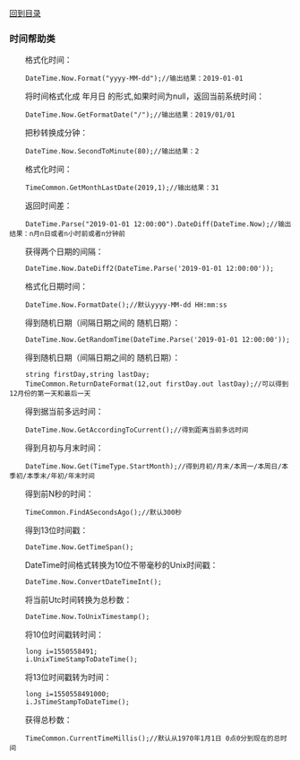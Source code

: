 <a href="https://github.com/zhenlei520/System.Extension.Core/blob/master/Wiki/%e7%9b%ae%e5%bd%95.md">回到目录</a>

### 时间帮助类
&emsp;&emsp;格式化时间：

		DateTime.Now.Format("yyyy-MM-dd");//输出结果：2019-01-01


&emsp;&emsp;将时间格式化成 年月日 的形式,如果时间为null，返回当前系统时间：

		DateTime.Now.GetFormatDate("/");//输出结果：2019/01/01


&emsp;&emsp;把秒转换成分钟：

		DateTime.Now.SecondToMinute(80);//输出结果：2


&emsp;&emsp;格式化时间：

		TimeCommon.GetMonthLastDate(2019,1);//输出结果：31


&emsp;&emsp;返回时间差：

		DateTime.Parse("2019-01-01 12:00:00").DateDiff(DateTime.Now);//输出结果：n月n日或者n小时前或者n分钟前

&emsp;&emsp;获得两个日期的间隔：

		DateTime.Now.DateDiff2(DateTime.Parse('2019-01-01 12:00:00'));


&emsp;&emsp;格式化日期时间：

		DateTime.Now.FormatDate();//默认yyyy-MM-dd HH:mm:ss

&emsp;&emsp;得到随机日期（间隔日期之间的 随机日期）：

		DateTime.Now.GetRandomTime(DateTime.Parse('2019-01-01 12:00:00'));


&emsp;&emsp;得到随机日期（间隔日期之间的 随机日期）：

		string firstDay,string lastDay;
		TimeCommon.ReturnDateFormat(12,out firstDay.out lastDay);//可以得到12月份的第一天和最后一天


&emsp;&emsp;得到据当前多远时间：
		
		DateTime.Now.GetAccordingToCurrent();//得到距离当前多远时间 


&emsp;&emsp;得到月初与月末时间：
		
		DateTime.Now.Get(TimeType.StartMonth);//得到月初/月末/本周一/本周日/本季初/本季末/年初/年末时间 


&emsp;&emsp;得到前N秒的时间：

		TimeCommon.FindASecondsAgo();//默认300秒


&emsp;&emsp;得到13位时间戳：

		DateTime.Now.GetTimeSpan();

&emsp;&emsp;DateTime时间格式转换为10位不带毫秒的Unix时间戳：

		DateTime.Now.ConvertDateTimeInt();

&emsp;&emsp;将当前Utc时间转换为总秒数：

		DateTime.Now.ToUnixTimestamp();

&emsp;&emsp;将10位时间戳转时间：
		
		long i=1550558491;
		i.UnixTimeStampToDateTime();

&emsp;&emsp;将13位时间戳转为时间：

		long i=1550558491000;
		i.JsTimeStampToDateTime();


&emsp;&emsp;获得总秒数：

		TimeCommon.CurrentTimeMillis();//默认从1970年1月1日 0点0分到现在的总时间